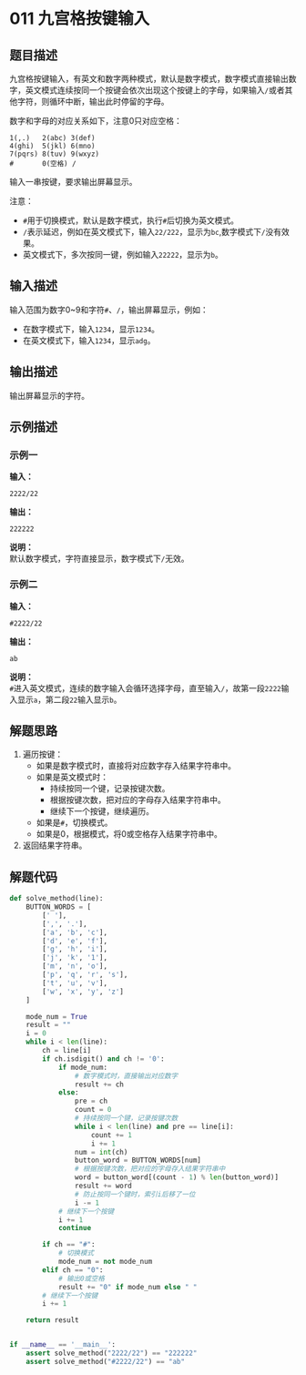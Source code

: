 # 011 九宫格按键输入

## 题目描述

九宫格按键输入，有英文和数字两种模式，默认是数字模式，数字模式直接输出数字，英文模式连续按同一个按键会依次出现这个按键上的字母，如果输入`/`或者其他字符，则循环中断，输出此时停留的字母。 

数字和字母的对应关系如下，注意0只对应空格：

```text
1(,.)   2(abc) 3(def)
4(ghi)  5(jkl) 6(mno)
7(pqrs) 8(tuv) 9(wxyz)
#       0(空格) /
```

输入一串按键，要求输出屏幕显示。

注意：
- `#`用于切换模式，默认是数字模式，执行`#`后切换为英文模式。
- `/`表示延迟，例如在英文模式下，输入`22/222`，显示为`bc`,数字模式下`/`没有效果。
- 英文模式下，多次按同一键，例如输入`22222`，显示为`b`。

## 输入描述

输入范围为数字0\~9和字符`#`、`/`，输出屏幕显示，例如：
- 在数字模式下，输入`1234`，显示`1234`。
- 在英文模式下，输入`1234`，显示`adg`。

## 输出描述

输出屏幕显示的字符。

## 示例描述

### 示例一

**输入：**
```text
2222/22
```

**输出：**
```text
222222
```

**说明：**  
默认数字模式，字符直接显示，数字模式下`/`无效。

### 示例二

**输入：**
```text
#2222/22
```

**输出：**
```text
ab
```

**说明：**  
`#`进入英文模式，连续的数字输入会循环选择字母，直至输入`/`，故第一段`2222`输入显示`a`，第二段`22`输入显示`b`。

## 解题思路

1. 遍历按键：
    - 如果是数字模式时，直接将对应数字存入结果字符串中。
    - 如果是英文模式时：
        - 持续按同一个键，记录按键次数。
        - 根据按键次数，把对应的字母存入结果字符串中。
        - 继续下一个按键，继续遍历。
    - 如果是`#`，切换模式。
    - 如果是0，根据模式，将0或空格存入结果字符串中。
2. 返回结果字符串。

## 解题代码

```python
def solve_method(line):
    BUTTON_WORDS = [
        [' '],
        [',', '.'],
        ['a', 'b', 'c'],
        ['d', 'e', 'f'],
        ['g', 'h', 'i'],
        ['j', 'k', '1'],
        ['m', 'n', 'o'],
        ['p', 'q', 'r', 's'],
        ['t', 'u', 'v'],
        ['w', 'x', 'y', 'z']
    ]

    mode_num = True
    result = ""
    i = 0
    while i < len(line):
        ch = line[i]
        if ch.isdigit() and ch != '0':
            if mode_num:
                # 数字模式时，直接输出对应数字
                result += ch
            else:
                pre = ch
                count = 0
                # 持续按同一个键，记录按键次数
                while i < len(line) and pre == line[i]:
                    count += 1
                    i += 1
                num = int(ch)
                button_word = BUTTON_WORDS[num]
                # 根据按键次数，把对应的字母存入结果字符串中
                word = button_word[(count - 1) % len(button_word)]
                result += word
                # 防止按同一个键时，索引i后移了一位
                i -= 1
            # 继续下一个按键
            i += 1
            continue

        if ch == "#":
            # 切换模式
            mode_num = not mode_num
        elif ch == "0":
            # 输出0或空格
            result += "0" if mode_num else " "
        # 继续下一个按键
        i += 1

    return result


if __name__ == '__main__':
    assert solve_method("2222/22") == "222222"
    assert solve_method("#2222/22") == "ab"
```

